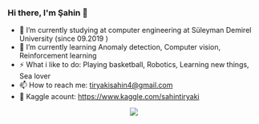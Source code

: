 ### Hi there, I'm Şahin 👋



- 🔭 I’m currently studying at computer engineering at Süleyman Demirel University (since 09.2019 )
- 🌱 I’m currently learning  Anomaly detection, Computer vision, Reinforcement learning
- ⚡ What i like to do: Playing basketball, Robotics, Learning  new things, Sea lover
- 📫 How to reach me: tiryakisahin4@gmail.com
- :blue_book: Kaggle acount: https://www.kaggle.com/sahintiryaki
<div style = "width:100%;min-height:150px;text-align:center;">
  <a href= "https://www.linkedin.com/in/sahin-tiryaki-95a76a1b1/"> 
    <img src="https://img.shields.io/badge/LinkedIn-0077B5?style=for-the-badge&logo=linkedin&logoColor=white" />
  </a>

</div>

